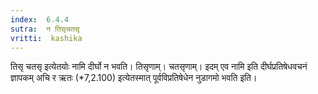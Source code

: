 ```yaml
---
index:  6.4.4
sutra:  न तिसृचतसृ
vritti:  kashika 
---
```


तिसृ चतसृ इत्येतयोः नामि दीर्घो न भवति। तिसृणाम्। चतसृणाम्। इदम् एव नामि इति दीर्घप्रतिषेधवचनं ज्ञापकम् अचि र ऋतः (*7,2.100) इत्येतस्मात् पूर्वविप्रतिषेधेन नुडागमो भवति इति।

